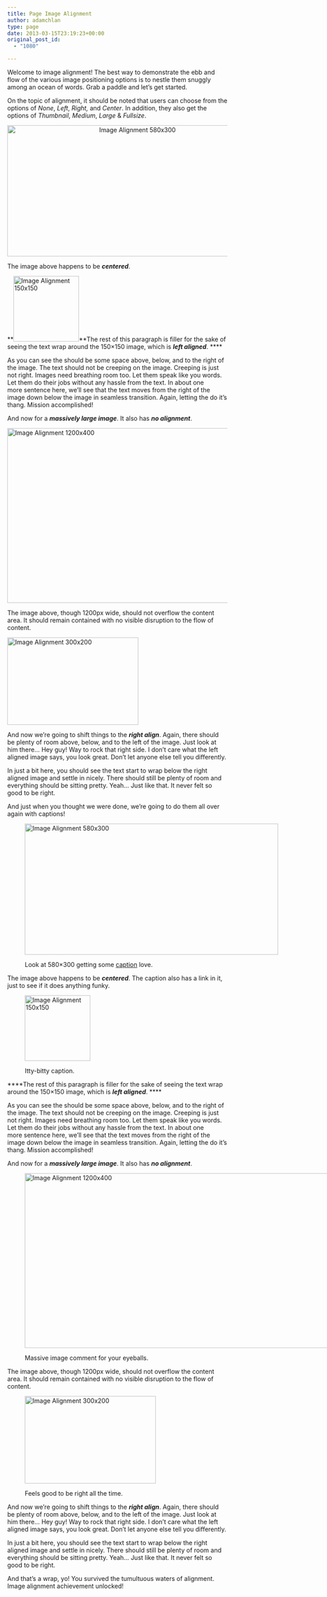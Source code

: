 ```yaml
---
title: Page Image Alignment
author: adamchlan
type: page
date: 2013-03-15T23:19:23+00:00
original_post_id:
  - "1080"

---
```

Welcome to image alignment! The best way to demonstrate the ebb and flow of the various image positioning options is to nestle them snuggly among an ocean of words. Grab a paddle and let&#8217;s get started.

On the topic of alignment, it should be noted that users can choose from the options of _None_, _Left_, _Right,_ and _Center_. In addition, they also get the options of _Thumbnail_, _Medium_, _Large_ & _Fullsize_.

<p style="text-align:center;">
  <img class="size-full image-906 aligncenter" title="Image Alignment 580x300" alt="Image Alignment 580x300" src="https://via.placeholder.com/580/300" width="580" height="300" />
</p>

The image above happens to be _**centered**_.

**<img class="size-full image-904 alignleft" title="Image Alignment 150x150" alt="Image Alignment 150x150" src="https://via.placeholder.com/150/150" width="150" height="150" />**The rest of this paragraph is filler for the sake of seeing the text wrap around the 150&#215;150 image, which is _**left aligned**_. ****

As you can see the should be some space above, below, and to the right of the image. The text should not be creeping on the image. Creeping is just not right. Images need breathing room too. Let them speak like you words. Let them do their jobs without any hassle from the text. In about one more sentence here, we&#8217;ll see that the text moves from the right of the image down below the image in seamless transition. Again, letting the do it&#8217;s thang. Mission accomplished!

And now for a _**massively large image**_. It also has _**no alignment**_.

<img class="alignnone  image-907" title="Image Alignment 1200x400" alt="Image Alignment 1200x400" src="https://via.placeholder.com/1200/400" width="1200" height="400" />

The image above, though 1200px wide, should not overflow the content area. It should remain contained with no visible disruption to the flow of content.

<img class="size-full image-905 alignright" title="Image Alignment 300x200" alt="Image Alignment 300x200" src="https://via.placeholder.com/300/200" width="300" height="200" />

And now we&#8217;re going to shift things to the _**right align**_. Again, there should be plenty of room above, below, and to the left of the image. Just look at him there&#8230; Hey guy! Way to rock that right side. I don&#8217;t care what the left aligned image says, you look great. Don&#8217;t let anyone else tell you differently.

In just a bit here, you should see the text start to wrap below the right aligned image and settle in nicely. There should still be plenty of room and everything should be sitting pretty. Yeah&#8230; Just like that. It never felt so good to be right.

And just when you thought we were done, we&#8217;re going to do them all over again with captions!<figure id="attachment_906" style="width: 580px" class="caption aligncenter">

<img class="size-full image-906  " title="Image Alignment 580x300" alt="Image Alignment 580x300" src="https://via.placeholder.com/580/300" width="580" height="300" /><figcaption class="caption-text">Look at 580&#215;300 getting some [caption][1] love.</figcaption></figure> 

The image above happens to be _**centered**_. The caption also has a link in it, just to see if it does anything funky.<figure id="attachment_904" style="width: 150px" class="caption alignleft">

<img class="size-full image-904  " title="Image Alignment 150x150" alt="Image Alignment 150x150" src="https://via.placeholder.com/150" width="150" height="150" /><figcaption class="caption-text">Itty-bitty caption.</figcaption></figure> 

****The rest of this paragraph is filler for the sake of seeing the text wrap around the 150&#215;150 image, which is _**left aligned**_. ****

As you can see the should be some space above, below, and to the right of the image. The text should not be creeping on the image. Creeping is just not right. Images need breathing room too. Let them speak like you words. Let them do their jobs without any hassle from the text. In about one more sentence here, we&#8217;ll see that the text moves from the right of the image down below the image in seamless transition. Again, letting the do it&#8217;s thang. Mission accomplished!

And now for a _**massively large image**_. It also has _**no alignment**_.<figure id="attachment_907" style="width: 1200px" class="caption alignnone">

<img class=" image-907" title="Image Alignment 1200x400" alt="Image Alignment 1200x400" src="https://via.placeholder.com/1200/400" width="1200" height="400" /><figcaption class="caption-text">Massive image comment for your eyeballs.</figcaption></figure> 

The image above, though 1200px wide, should not overflow the content area. It should remain contained with no visible disruption to the flow of content.<figure id="attachment_905" style="width: 300px" class="caption alignright">

<img class="size-full image-905 " title="Image Alignment 300x200" alt="Image Alignment 300x200" src="https://via.placeholder.com/300/200" width="300" height="200" /><figcaption class="caption-text">Feels good to be right all the time.</figcaption></figure> 

And now we&#8217;re going to shift things to the _**right align**_. Again, there should be plenty of room above, below, and to the left of the image. Just look at him there&#8230; Hey guy! Way to rock that right side. I don&#8217;t care what the left aligned image says, you look great. Don&#8217;t let anyone else tell you differently.

In just a bit here, you should see the text start to wrap below the right aligned image and settle in nicely. There should still be plenty of room and everything should be sitting pretty. Yeah&#8230; Just like that. It never felt so good to be right.

And that&#8217;s a wrap, yo! You survived the tumultuous waters of alignment. Image alignment achievement unlocked!

 [1]: http://en.support.CongRessu.com/images/image-settings/ "Image Settings"